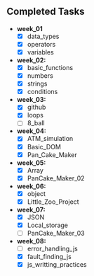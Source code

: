 ## Completed Tasks

- **week_01**
  - [x] data_types
  - [x] operators
  - [x] variables
- **week_02:**
  - [x] basic_functions
  - [x] numbers
  - [x] strings
  - [x] conditions
- **week_03:**
  - [x] github
  - [x] loops
  - [ ] 8_ball
- **week_04:**
  - [x] ATM_simulation
  - [x] Basic_DOM
  - [x] Pan_Cake_Maker
- **week_05:**
  - [x] Array
  - [x] PanCake_Maker_02
- **week_06:**
  - [x] object
  - [x] Little_Zoo_Project
- **week_07:**
  - [x] JSON
  - [x] Local_storage
  - [ ] PanCake_Maker_03
- **week_08:**
  - [ ] error_handling_js
  - [x] fault_finding_js
  - [x] js_writting_practices
